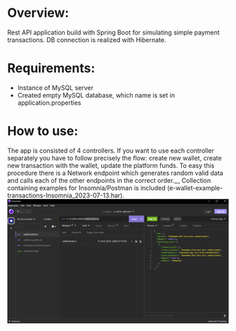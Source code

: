 # Overview:

Rest API application build with Spring Boot for simulating simple payment transactions. DB connection is realized with Hibernate.

# Requirements:

* Instance of MySQL server
* Created empty MySQL database, which name is set in application.properties

# How to use:

The app is consisted of 4 controllers. If you want to use each controller separately you have to follow precisely the flow: create new wallet, create new transaction with the wallet, update the platform funds. To easy this procedure there is a Network endpoint which generates random valid data and calls each of the other endpoints in the correct order.__
Collection containing examples for Insomnia/Postman is included (e-wallet-example-transactions-Insomnia_2023-07-13.har).
![alt text](https://github.com/RelapsedCode/e-wallet/blob/main/insomnia-example.PNG?raw=true)